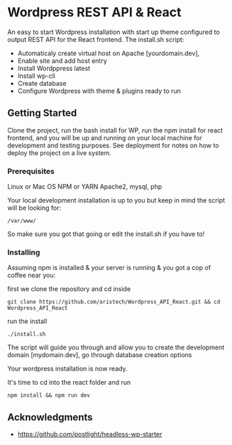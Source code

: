 # Wordpress REST API & React

An easy to start Wordpress installation with start up theme configured to output REST API for the React frontend.
The install.sh script:

- Automaticaly create virtual host on Apache [yourdomain.dev],
- Enable site and add host entry
- Install Wordppress latest
- Install wp-cli
- Create database
- Configure Wordpress with theme & plugins ready to run

## Getting Started

Clone the project,
run the bash install for WP,
run the npm install for react frontend, and you will be up and running on your local machine for development and testing purposes. See deployment for notes on how to deploy the project on a live system.

### Prerequisites

Linux or Mac OS
NPM or YARN
Apache2, mysql, php

Your local development installation is up to you but keep in mind
the script will be looking for:

```
/var/www/
```

So make sure you got that going or edit the install.sh if you have to!

### Installing

Assuming npm is installed & your server is running & you got a cop of coffee near you:

first we clone the repository and cd inside

```
git clone https://github.com/aristech/Wordpress_API_React.git && cd Wordpress_API_React
```

run the install

```
./install.sh
```

The script will guide you through and allow you to
create the development domain [mydomain.dev],
go through database creation options

Your wordpress installation is now ready.

It's time to cd into the react folder and run

```
npm install && npm run dev
```

## Acknowledgments

- https://github.com/postlight/headless-wp-starter
